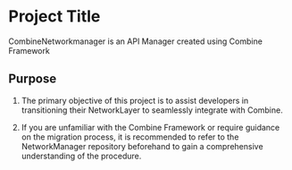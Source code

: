 
# Project Title

CombineNetworkmanager is an API Manager created using Combine Framework





## Purpose

1. The primary objective of this project is to assist developers in transitioning their NetworkLayer to seamlessly integrate with Combine.

2. If you are unfamiliar with the Combine Framework or require guidance on the migration process, it is recommended to refer to the NetworkManager repository beforehand to gain a comprehensive understanding of the procedure.




